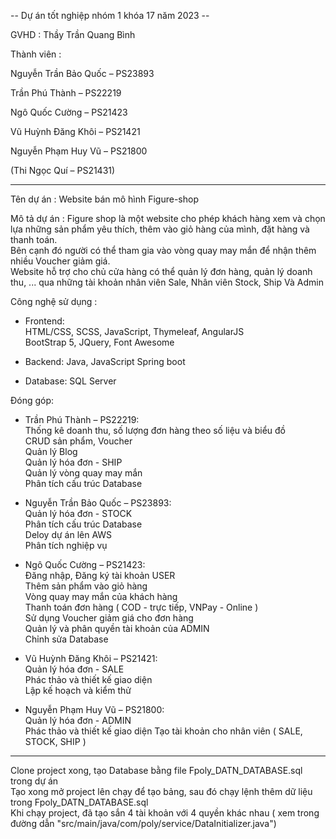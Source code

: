 -- Dự án tốt nghiệp nhóm 1 khóa 17 năm 2023 --

GVHD : Thầy Trần Quang Bình

Thành viên :

Nguyễn Trần Bảo Quốc – PS23893

Trần Phú Thành – PS22219

Ngô Quốc Cường – PS21423

Vũ Huỳnh Đăng Khôi – PS21421

Nguyễn Phạm Huy Vũ – PS21800

(Thi Ngọc Quí – PS21431)

----------------------------------------------------------------

Tên dự án : Website bán mô hình Figure-shop

Mô tả dự án : Figure shop là một website cho phép khách hàng xem và chọn lựa những sản phẩm yêu thích, thêm vào giỏ hàng của mình, đặt hàng và thanh toán.  
Bên cạnh đó người có thể tham gia vào vòng quay may mắn để nhận thêm nhiều Voucher giảm giá.  
  Website hỗ trợ cho chủ cửa hàng có thể quản lý đơn hàng, quản lý doanh thu, ... qua những tài khoản nhân viên Sale, Nhân viên Stock, Ship Và Admin

Công nghệ sử dụng :  
- Frontend:  
 HTML/CSS, SCSS, JavaScript, Thymeleaf, AngularJS  
 BootStrap 5, JQuery, Font Awesome

- Backend:
 Java, JavaScript
 Spring boot

- Database:
 SQL Server
  
Đóng góp:  
  
- Trần Phú Thành – PS22219:  
 Thống kê doanh thu, số lượng đơn hàng theo số liệu và biểu đồ  
 CRUD sản phẩm, Voucher  
 Quản lý Blog  
 Quản lý hóa đơn - SHIP  
 Quản lý vòng quay may mắn  
 Phân tích cấu trúc Database  
  
- Nguyễn Trần Bảo Quốc – PS23893:  
 Quản lý hóa đơn - STOCK  
 Phân tích cấu trúc Database  
 Deloy dự án lên AWS  
 Phân tích nghiệp vụ  

- Ngô Quốc Cường – PS21423:  
 Đăng nhập, Đăng ký tài khoản USER  
 Thêm sản phẩm vào giỏ hàng  
 Vòng quay may mắn của khách hàng  
 Thanh toán đơn hàng ( COD - trực tiếp, VNPay - Online )  
 Sử dụng Voucher giảm giá cho đơn hàng  
 Quản lý và phân quyền tài khoản của ADMIN  
 Chỉnh sửa Database  

- Vũ Huỳnh Đăng Khôi – PS21421:  
 Quản lý hóa đơn - SALE  
 Phác thảo và thiết kế giao diện  
 Lập kế hoạch và kiểm thử  

- Nguyễn Phạm Huy Vũ – PS21800:  
 Quản lý hóa đơn - ADMIN  
 Phác thảo và thiết kế giao diện
 Tạo tài khoản cho nhân viên ( SALE, STOCK, SHIP )

----------------------------------------------------------------

Clone project xong, tạo Database bằng file Fpoly_DATN_DATABASE.sql trong dự án  
Tạo xong mở project lên chạy để tạo bảng, sau đó chạy lệnh thêm dữ liệu trong Fpoly_DATN_DATABASE.sql  
Khi chạy project, đã tạo sắn 4 tài khoản với 4 quyền khác nhau ( xem trong đường dẫn "src/main/java/com/poly/service/DataInitializer.java")
